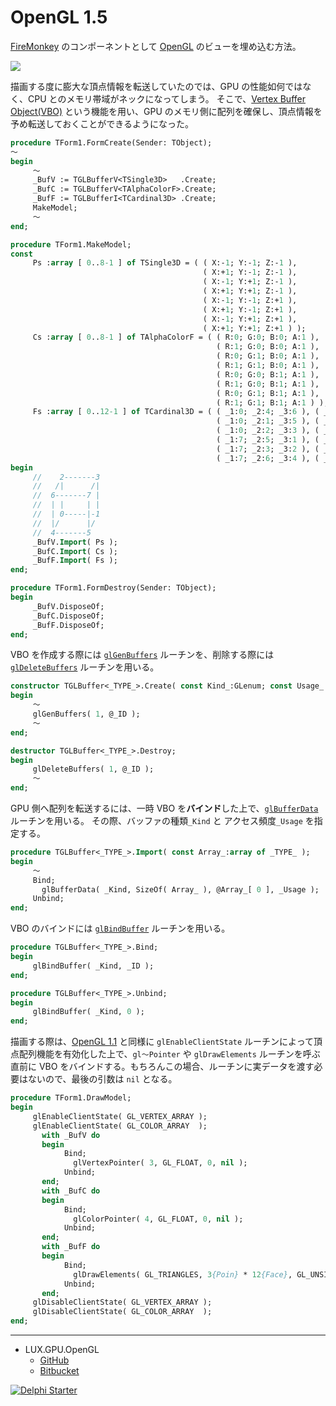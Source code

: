 # OpenGL 1.5
[FireMonkey](https://www.wikiwand.com/en/FireMonkey) のコンポーネントとして [OpenGL](https://www.wikiwand.com/ja/OpenGL) のビューを埋め込む方法。

![](https://github.com/LUXOPHIA/OpenGL/raw/OpenGL-1.5/--------/_SCREENSHOT/OpenGL.png)

描画する度に膨大な頂点情報を転送していたのでは、GPU の性能如何ではなく、CPU とのメモリ帯域がネックになってしまう。
そこで、[Vertex Buffer Object(VBO)](https://www.wikiwand.com/en/Vertex_Buffer_Object) という機能を用い、GPU のメモリ側に配列を確保し、頂点情報を予め転送しておくことができるようになった。

```pascal
procedure TForm1.FormCreate(Sender: TObject);
～
begin
     ～
     _BufV := TGLBufferV<TSingle3D>   .Create;
     _BufC := TGLBufferV<TAlphaColorF>.Create;
     _BufF := TGLBufferI<TCardinal3D> .Create;
     MakeModel;
     ～
end;
```
```pascal
procedure TForm1.MakeModel;
const
     Ps :array [ 0..8-1 ] of TSingle3D = ( ( X:-1; Y:-1; Z:-1 ),
                                           ( X:+1; Y:-1; Z:-1 ),
                                           ( X:-1; Y:+1; Z:-1 ),
                                           ( X:+1; Y:+1; Z:-1 ),
                                           ( X:-1; Y:-1; Z:+1 ),
                                           ( X:+1; Y:-1; Z:+1 ),
                                           ( X:-1; Y:+1; Z:+1 ),
                                           ( X:+1; Y:+1; Z:+1 ) );
     Cs :array [ 0..8-1 ] of TAlphaColorF = ( ( R:0; G:0; B:0; A:1 ),
                                              ( R:1; G:0; B:0; A:1 ),
                                              ( R:0; G:1; B:0; A:1 ),
                                              ( R:1; G:1; B:0; A:1 ),
                                              ( R:0; G:0; B:1; A:1 ),
                                              ( R:1; G:0; B:1; A:1 ),
                                              ( R:0; G:1; B:1; A:1 ),
                                              ( R:1; G:1; B:1; A:1 ) );
     Fs :array [ 0..12-1 ] of TCardinal3D = ( ( _1:0; _2:4; _3:6 ), ( _1:6; _2:2; _3:0 ),
                                              ( _1:0; _2:1; _3:5 ), ( _1:5; _2:4; _3:0 ),
                                              ( _1:0; _2:2; _3:3 ), ( _1:3; _2:1; _3:0 ),
                                              ( _1:7; _2:5; _3:1 ), ( _1:1; _2:3; _3:7 ),
                                              ( _1:7; _2:3; _3:2 ), ( _1:2; _2:6; _3:7 ),
                                              ( _1:7; _2:6; _3:4 ), ( _1:4; _2:5; _3:7 ) );
begin
     //    2-------3
     //   /|      /|
     //  6-------7 |
     //  | |     | |
     //  | 0-----|-1
     //  |/      |/
     //  4-------5
     _BufV.Import( Ps );
     _BufC.Import( Cs );
     _BufF.Import( Fs );
end;
```
```pascal
procedure TForm1.FormDestroy(Sender: TObject);
begin
     _BufV.DisposeOf;
     _BufC.DisposeOf;
     _BufF.DisposeOf;
end;
```

VBO を作成する際には [`glGenBuffers`](https://www.khronos.org/registry/OpenGL-Refpages/gl2.1/xhtml/glBindBuffer.xml) ルーチンを、削除する際には [`glDeleteBuffers`](https://www.khronos.org/registry/OpenGL-Refpages/gl2.1/xhtml/glDeleteBuffers.xml) ルーチンを用いる。

```pascal
constructor TGLBuffer<_TYPE_>.Create( const Kind_:GLenum; const Usage_:GLenum = GL_STATIC_DRAW );
begin
     ～
     glGenBuffers( 1, @_ID );
     ～
end;

destructor TGLBuffer<_TYPE_>.Destroy;
begin
     glDeleteBuffers( 1, @_ID );
     ～
end;
```

GPU 側へ配列を転送するには、一時 VBO を**バインド**した上で、[`glBufferData`](https://www.khronos.org/registry/OpenGL-Refpages/gl2.1/xhtml/glBufferData.xml) ルーチンを用いる。
その際、バッファの種類`_Kind` と アクセス頻度`_Usage` を指定する。

```pascal
procedure TGLBuffer<_TYPE_>.Import( const Array_:array of _TYPE_ );
begin
     ～
     Bind;
       glBufferData( _Kind, SizeOf( Array_ ), @Array_[ 0 ], _Usage );
     Unbind;
end;
```

VBO のバインドには [`glBindBuffer`](https://www.khronos.org/registry/OpenGL-Refpages/gl2.1/xhtml/glBindBuffer.xml) ルーチンを用いる。

```pascal
procedure TGLBuffer<_TYPE_>.Bind;
begin
     glBindBuffer( _Kind, _ID );
end;

procedure TGLBuffer<_TYPE_>.Unbind;
begin
     glBindBuffer( _Kind, 0 );
end;

```

描画する際は、[OpenGL 1.1](https://github.com/LUXOPHIA/OpenGL/blob/OpenGL-1.1) と同様に `glEnableClientState` ルーチンによって頂点配列機能を有効化した上で、`gl～Pointer` や `glDrawElements` ルーチンを呼ぶ直前に VBO をバインドする。もちろんこの場合、ルーチンに実データを渡す必要はないので、最後の引数は `nil` となる。

```pascal
procedure TForm1.DrawModel;
begin
     glEnableClientState( GL_VERTEX_ARRAY );
     glEnableClientState( GL_COLOR_ARRAY  );
       with _BufV do
       begin
            Bind;
              glVertexPointer( 3, GL_FLOAT, 0, nil );
            Unbind;
       end;
       with _BufC do
       begin
            Bind;
              glColorPointer( 4, GL_FLOAT, 0, nil );
            Unbind;
       end;
       with _BufF do
       begin
            Bind;
              glDrawElements( GL_TRIANGLES, 3{Poin} * 12{Face}, GL_UNSIGNED_INT, nil );
            Unbind;
       end;
     glDisableClientState( GL_VERTEX_ARRAY );
     glDisableClientState( GL_COLOR_ARRAY  );
end;

```

----
* LUX.GPU.OpenGL
    * [GitHub](https://github.com/LUXOPHIA/LUX.GPU.OpenGL)
    * [Bitbucket](https://bitbucket.org/LUXOPHIA/lux.gpu.opengl)

[![Delphi Starter](http://img.en25.com/EloquaImages/clients/Embarcadero/%7B063f1eec-64a6-4c19-840f-9b59d407c914%7D_dx-starter-bn159.png)](https://www.embarcadero.com/jp/products/delphi/starter)
